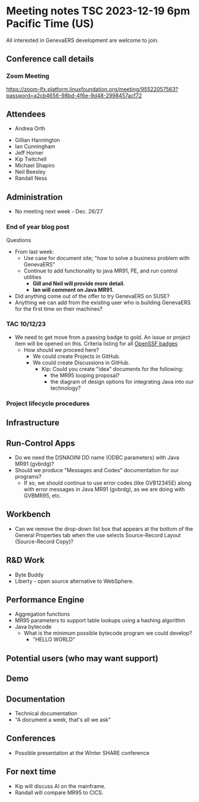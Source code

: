 # Meeting notes TSC 2023-12-19 6pm Pacific Time (US)
All interested in GenevaERS development are welcome to join.
## Conference call details
### Zoom Meeting
https://zoom-lfx.platform.linuxfoundation.org/meeting/95522057563?password=a2cb4656-98bd-4f6e-9d48-2998457acf72
## Attendees 
- Andrea Orth 
<!-- - Bob McCormack -->   
<!-- - Eugene Morrow -->
- Gillian Hannington
- Ian Cunningham
- Jeff Horner
- Kip Twitchell
- Michael Shapiro
- Neil Beesley 
- Randall Ness
## Administration
- No meeting next week - Dec. 26/27 
### End of year blog post

Questions
- From last week: 
  - Use case for document site; "how to solve a business problem with GenevaERS"
  - Continue to add functionality to java MR91, PE, and run control utilities
    - **Gill and Neil will provide more detail.**
    - **Ian will comment on Java MR91.**
- Did anything come out of the offer to try GenevaERS on SUSE?
- Anything we can add from the existing user who is building GenevaERS for the first time on their machines?

### TAC 10/12/23
- We need to get move from a passing badge to gold. An issue or project item will be opened on this. Criteria listing for all [OpenSSF badges](https://www.bestpractices.dev/en/criteria)
  - How should we proceed here?   
    - We could create Projects in GitHub.
    - We could create Discussions in GitHub.
        - Kip: Could you create "idea" documents for the following: 
          - the MR95 looping proposal?  
          - the diagram of design options for integrating Java into our technology? 
### Project lifecycle procedures
## Infrastructure
## Run-Control Apps
- Do we need the DSNAOINI DD name (ODBC parameters) with Java MR91 (gvbrdg)? 
- Should we produce "Messages and Codes" documentation for our programs? 
  - If so, we should continue to use error codes (like GVB12345E) along with error messages in Java MR91 (gvbrdg), as we are doing with GVBMR95, etc.  
## Workbench
- Can we remove the drop-down list box that appears at the bottom of the General Properties tab when the use selects Source-Record Layout (Source-Record Copy)?  
## R&D Work
- Byte Buddy 
- Liberty - open source alternative to WebSphere.
## Performance Engine
- Aggregation functions
- MR95 parameters to support table lookups using a hashing algorithm  
- Java bytecode 
  - What is the minimum possible bytecode program we could develop?
    - "HELLO WORLD"
## Potential users (who may want support)
## Demo
## Documentation
- Technical documentation 
- "A document a week, that's all we ask" 
## Conferences 
- Possible presentation at the Winter SHARE conference 
## For next time 
- Kip will discuss AI on the mainframe.
- Randall will compare MR95 to CICS. 
